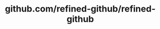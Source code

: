 ---
layout: post
title: github.com/refined-github/refined-github
categories: link
tags: [انگلیسی, گیت‌هاب, برنامه‌نویسی]
---